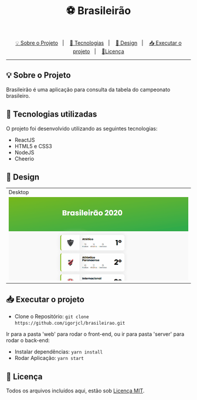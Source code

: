 <h1 align="center">
  ⚽️ Brasileirão
  <br>
</h1>

<br />

<p align="center">
  <a href="#-sobre-o-projeto">💡 Sobre o Projeto</a>&nbsp;&nbsp;&nbsp;|&nbsp;&nbsp;&nbsp;
  <a href="#-tecnologias-utilizadas">🚀 Tecnologias</a>&nbsp;&nbsp;&nbsp;|&nbsp;&nbsp;&nbsp;
  <a href="#-design">🎨 Design</a>&nbsp;&nbsp;&nbsp;|&nbsp;&nbsp;&nbsp;
  <a href="#-executar-o-projeto">📥 Executar o projeto</a>&nbsp;&nbsp;&nbsp;|&nbsp;&nbsp;&nbsp;
  <a href="#-licença"> 📕Licença</a>
</p>

---

## 💡 Sobre o Projeto

Brasileirão é uma aplicação para consulta da tabela do campeonato brasileiro.

## 🚀 Tecnologias utilizadas

O projeto foi desenvolvido utilizando as seguintes tecnologias:

- ReactJS
- HTML5 e CSS3
- NodeJS
- Cheerio

## 🎨 Design

<table>
  <tr>
    <td>Desktop</td>
  </tr>
  <tr>
    <td><img src="https://github.com/igorjcl/brasileirao/blob/master/.github/web.gif"/></td>
  </tr>
</table>

## 📥 Executar o projeto

- Clone o Repositório: `git clone https://github.com/igorjcl/brasileirao.git`

Ir para a pasta 'web' para rodar o front-end, ou ir para pasta 'server' para rodar o back-end:

- Instalar dependências: `yarn install`
- Rodar Aplicação: `yarn start`

## 📕 Licença

Todos os arquivos incluídos aqui, estão sob [Licença MIT](./LICENSE).
